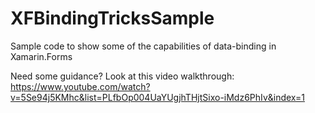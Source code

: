 # XFBindingTricksSample
Sample code to show some of the capabilities of data-binding in Xamarin.Forms

Need some guidance? Look at this video walkthrough: https://www.youtube.com/watch?v=5Se94j5KMhc&list=PLfbOp004UaYUgjhTHjtSixo-iMdz6PhIv&index=1
